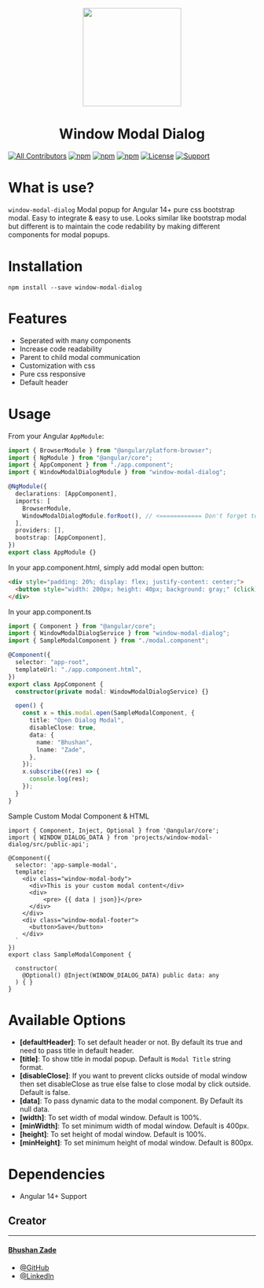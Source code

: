 <p align="center">
  <img height="200px" width="200px" style="text-align: center;" src="https://angular.io/assets/images/logos/angular/angular.svg">
  <h1 align="center">Window Modal Dialog</h1>
</p>

[![All Contributors](https://img.shields.io/badge/all_contributors-1-orange.svg?style=flat-square)](https://procodeprogramming.com/profile/bhushanzade)
[![npm](https://img.shields.io/npm/v/window-modal-dialog.svg)]()
[![npm](https://img.shields.io/npm/dm/window-modal-dialog.svg)]()
[![npm](https://img.shields.io/npm/dt/window-modal-dialog.svg)]()
[![License](https://img.shields.io/badge/license-MIT-blue.svg?style=flat-square)]()
[![Support](https://img.shields.io/badge/Support-Angular%2014%2B-blue.svg?style=flat-square)]()

<!-- [![Support](https://img.shields.io/badge/Support-Angular%206%2B-blue.svg?style=flat-square)]()
[![Support](https://img.shields.io/badge/Support-Angular%207%2B-blue.svg?style=flat-square)]()
[![Support](https://img.shields.io/badge/Support-Angular%208%2B-blue.svg?style=flat-square)]()
[![Support](https://img.shields.io/badge/Support-Angular%209%2B-blue.svg?style=flat-square)]()
[![Support](https://img.shields.io/badge/Support-Angular%2010%2B-blue.svg?style=flat-square)]()
[![Support](https://img.shields.io/badge/Support-Angular%2011%2B-blue.svg?style=flat-square)]()
[![Support](https://img.shields.io/badge/Support-Angular%2012%2B-blue.svg?style=flat-square)]() -->

# What is use?

`window-modal-dialog` Modal popup for Angular 14+ pure css bootstrap modal. Easy to integrate & easy to use. Looks similar like bootstrap modal but different is to maintain the code redability by making different components for modal popups.

<!-- ## Supports

| Angular Version | Package Version |
| :-------------- | :-------------- |
| Angular 7       | Version 7       |
| Angular 8       | Version 8       |
| Angular 9       | Version 9       |
| Angular 10      | Version 10      |
| Angular 11      | Version 11      |
| Angular 12      | Version 12      |
| Angular 13      | Version 13      |
| Angular 14      | Version 14      |
| Angular 15      | Version 15      |
| Angular 16      | Version 16      | -->

# Installation

```
npm install --save window-modal-dialog
```

<!-- # [Demo live site](https://bhushanzade.github.io/ngx-http-loader/) -->

# Features

- Seperated with many components
- Increase code readability
- Parent to child modal communication
- Customization with css
- Pure css responsive
- Default header

# Usage

From your Angular `AppModule`:

```typescript
import { BrowserModule } from "@angular/platform-browser";
import { NgModule } from "@angular/core";
import { AppComponent } from "./app.component";
import { WindowModalDialogModule } from "window-modal-dialog";

@NgModule({
  declarations: [AppComponent],
  imports: [
    BrowserModule,
    WindowModalDialogModule.forRoot(), // <============ Don't forget to call 'forRoot()'!
  ],
  providers: [],
  bootstrap: [AppComponent],
})
export class AppModule {}
```

In your app.component.html, simply add modal open button:

```html
<div style="padding: 20%; display: flex; justify-content: center;">
  <button style="width: 200px; height: 40px; background: gray;" (click)="open()">Open Modal Popup</button>
</div>
```

In your app.component.ts

```typescript
import { Component } from "@angular/core";
import { WindowModalDialogService } from "window-modal-dialog";
import { SampleModalComponent } from "./modal.component";

@Component({
  selector: "app-root",
  templateUrl: "./app.component.html",
})
export class AppComponent {
  constructor(private modal: WindowModalDialogService) {}

  open() {
    const x = this.modal.open(SampleModalComponent, {
      title: "Open Dialog Modal",
      disableClose: true,
      data: {
        name: "Bhushan",
        lname: "Zade",
      },
    });
    x.subscribe((res) => {
      console.log(res);
    });
  }
}
```

Sample Custom Modal Component & HTML

```
import { Component, Inject, Optional } from '@angular/core';
import { WINDOW_DIALOG_DATA } from 'projects/window-modal-dialog/src/public-api';

@Component({
  selector: 'app-sample-modal',
  template: `
    <div class="window-modal-body">
      <div>This is your custom modal content</div>
      <div>
          <pre> {{ data | json}}</pre>
      </div>
    </div>
    <div class="window-modal-footer">
      <button>Save</button>
    </div>
  `
})
export class SampleModalComponent {

  constructor(
    @Optional() @Inject(WINDOW_DIALOG_DATA) public data: any
  ) { }
}

```

# Available Options

- **[defaultHeader]**: To set default header or not. By default its true and need to pass title in default header.
- **[title]**: To show title in modal popup. Default is `Modal Title` string format.
- **[disableClose]**: If you want to prevent clicks outside of modal window then set disableClose as true else false to close modal by click outside. Default is false.
- **[data]**: To pass dynamic data to the modal component. By Default its null data.
- **[width]**: To set width of modal window. Default is 100%.
- **[minWidth]**: To set minimum width of modal window. Default is 400px.
- **[height]**: To set height of modal window. Default is 100%.
- **[minHeight]**: To set minimum height of modal window. Default is 800px.

# Dependencies

- Angular 14+ Support

## Creator

---

#### [Bhushan Zade](https://procodeprogramming.com/profile/bhushanzade)

- [@GitHub](https://github.com/bhushanzade)
- [@LinkedIn](https://www.linkedin.com/in/bhushanzade)
